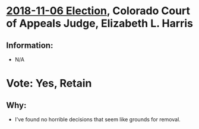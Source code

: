 # [2018-11-06 Election](../README.md), Colorado Court of Appeals Judge, Elizabeth L. Harris

## Information:

* N/A

# Vote: Yes, Retain

## Why:

* I've found no horrible decisions that seem like grounds for removal.
